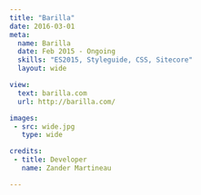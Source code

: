 ```yaml
---
title: "Barilla"
date: 2016-03-01
meta:
  name: Barilla
  date: Feb 2015 - Ongoing
  skills: "ES2015, Styleguide, CSS, Sitecore"
  layout: wide

view:
  text: barilla.com
  url: http://barilla.com/

images:
 - src: wide.jpg
   type: wide

credits:
 - title: Developer
   name: Zander Martineau

---
```

